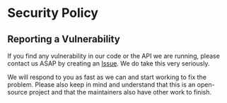 # Security Policy

## Reporting a Vulnerability

If you find any vulnerability in our code or the API we are running, please
contact us ASAP by creating an
[Issue](https://github.com/nandlabs/golly-aws/issues/new/choose). We do take
this very seriously.

We will respond to you as fast as we can and start working to fix the problem.
Please also keep in mind and understand that this is an open-source project and
that the maintainers also have other work to finish.
